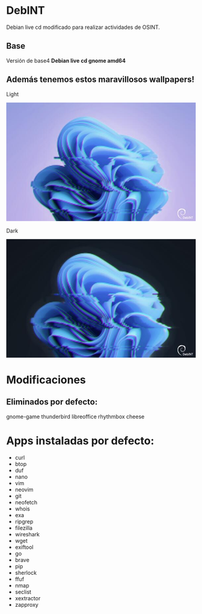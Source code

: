 # DebINT

Debian live cd modificado para realizar actividades de OSINT.

## Base

Versión de base4 **Debian live cd gnome amd64**

## Además tenemos estos maravillosos wallpapers!


Light

![](/wallpapers/preview-wallpaper-light.jpg)

Dark

![](/wallpapers/preview-wallpaper-dark.jpg)

# Modificaciones



## Eliminados por defecto:

gnome-game
thunderbird
libreoffice
rhythmbox
cheese

# Apps instaladas por defecto:

- curl
- btop
- duf
- nano
- vim
- neovim
- git
- neofetch
- whois
- exa
- ripgrep
- filezilla
- wireshark
- wget
- exiftool
- go
- brave
- pip
- sherlock
- ffuf
- nmap
- seclist
- xextractor
- zapproxy
